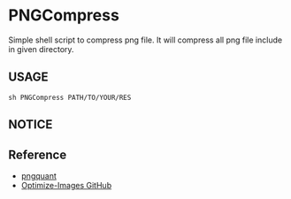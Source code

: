 # PNGCompress
Simple shell script to compress png file. It will compress all png file include in given directory.

## USAGE
```
sh PNGCompress PATH/TO/YOUR/RES
```

## NOTICE

## Reference
* [pngquant](https://pngquant.org/)
* [Optimize-Images GitHub](https://github.com/johnellmore/Optimize-Images)
